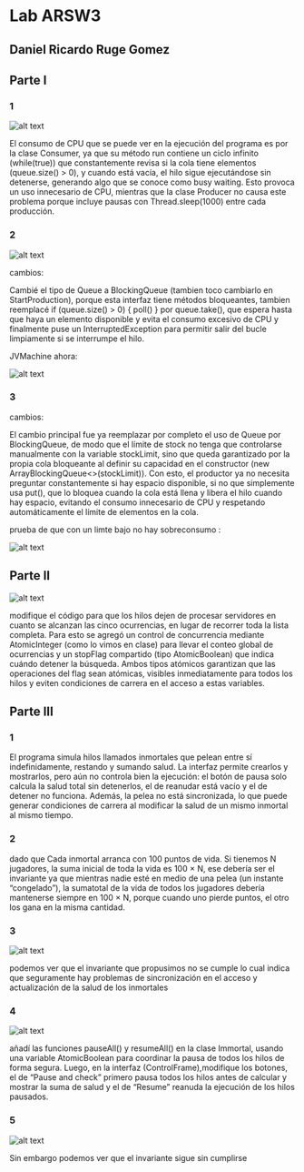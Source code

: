 
# Lab ARSW3

## Daniel Ricardo Ruge Gomez

## Parte I

### 1

![alt text](image.png)

El consumo de CPU que se puede ver en la ejecución del programa es por la clase Consumer, ya que su método run contiene un ciclo infinito (while(true)) que constantemente revisa si la cola tiene elementos (queue.size() > 0), y cuando está vacía, el hilo sigue ejecutándose sin detenerse, generando algo que se conoce como busy waiting. Esto provoca un uso innecesario de CPU, mientras que la clase Producer no causa este problema porque incluye pausas con Thread.sleep(1000) entre cada producción.


### 2 

![alt text](image-1.png)

cambios: 

Cambié el tipo de Queue<Integer> a BlockingQueue<Integer> (tambien toco cambiarlo en StartProduction), porque esta interfaz tiene métodos bloqueantes, tambien reemplacé if (queue.size() > 0) { poll() } por queue.take(), que espera hasta que haya un elemento disponible y evita el consumo excesivo de CPU y finalmente puse un InterruptedException para permitir salir del bucle limpiamente si se interrumpe el hilo.


JVMachine ahora: 


![alt text](image-2.png)


### 3

cambios:

El cambio principal fue ya reemplazar por completo el uso de Queue por BlockingQueue, de modo que el límite de stock no tenga que controlarse manualmente con la variable stockLimit, sino que queda garantizado por la propia cola bloqueante al definir su capacidad en el constructor (new ArrayBlockingQueue<>(stockLimit)). Con esto, el productor ya no necesita preguntar constantemente si hay espacio disponible, si no que simplemente usa put(), que lo bloquea cuando la cola está llena y libera el hilo cuando hay espacio, evitando el consumo innecesario de CPU y respetando automáticamente el límite de elementos en la cola.


prueba de que con un limte bajo no hay sobreconsumo : 

![alt text](image-3.png)


## Parte II

![alt text](image-4.png)


modifique el código para que los hilos dejen de procesar servidores en cuanto se alcanzan las cinco ocurrencias, en lugar de recorrer toda la lista completa. Para esto se agregó un control de concurrencia mediante AtomicInteger (como lo vimos en clase) para llevar el conteo global de ocurrencias y un stopFlag compartido (tipo AtomicBoolean) que indica cuándo detener la búsqueda. Ambos tipos atómicos garantizan que las operaciones del flag sean atómicas, visibles inmediatamente para todos los hilos y eviten condiciones de carrera en el acceso a estas variables.


## Parte III

### 1

El programa simula hilos llamados inmortales que pelean entre sí indefinidamente, restando y sumando salud. La interfaz permite crearlos y mostrarlos, pero aún no controla bien la ejecución: el botón de pausa solo calcula la salud total sin detenerlos, el de reanudar está vacío y el de detener no funciona. Además, la pelea no está sincronizada, lo que puede generar condiciones de carrera al modificar la salud de un mismo inmortal al mismo tiempo.

### 2 
 
dado que Cada inmortal arranca con 100 puntos de vida. Si tienemos N jugadores, la suma inicial de toda la vida es 100 × N,
ese debería ser el invariante ya que mientras nadie esté en medio de una pelea (un instante “congelado”), la sumatotal de la vida de todos los jugadores debería mantenerse siempre en 100 × N, porque cuando uno pierde puntos, el otro los gana en la misma cantidad.

### 3

![alt text](image-5.png)

podemos ver que el invariante que propusimos no se cumple lo cual indica que seguramente hay problemas de sincronización en el acceso y actualización de la salud de los inmortales

### 4

![alt text](image-7.png)

añadí las funciones pauseAll() y resumeAll() en la clase Immortal, usando una variable AtomicBoolean para coordinar la pausa de todos los hilos de forma segura. Luego, en la interfaz (ControlFrame),modifique los botones, el de “Pause and check” primero pausa todos los hilos antes de calcular y mostrar la suma de salud y el de “Resume” reanuda la ejecución de los hilos pausados. 

### 5

![alt text](image-6.png)

Sin embargo podemos ver que el invariante sigue sin cumplirse 




